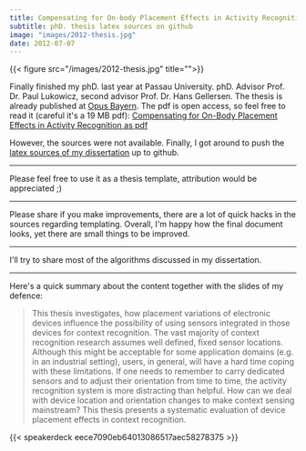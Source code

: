 ```yaml
---
title: Compensating for On-body Placement Effects in Activity Recognition
subtitle: phD. thesis latex sources on github
image: "images/2012-thesis.jpg"
date: 2012-07-07
---
```

{{< figure src="/images/2012-thesis.jpg" title="">}}

Finally finished my phD. last year at Passau University.
phD. Advisor Prof. Dr. Paul Lukowicz, second advisor Prof. Dr. Hans Gellersen. 
The thesis is already published at [Opus Bayern](http://www.opus-bayern.de/uni-passau/volltexte/2012/2611/).
The pdf is open access, so feel free to read it (careful it's a 19 MB pdf):
[Compensating for On-Body Placement Effects in Activity Recognition as pdf](http://www.opus-bayern.de/uni-passau/volltexte/2012/2611/pdf/kunze_kai.pdf)

However, the sources were not available.
Finally, I got around to push the [latex sources
of my dissertation](http://github.com/kkai/phdthesis) up to github.

***
Please feel free to use it as a thesis template,
attribution would be appreciated ;)

***
Please share if you make improvements, there 
are a lot of quick hacks in the sources regarding templating. 
Overall, I'm happy how the final document looks, yet there are small things to be improved.

***
I'll try to share most of the algorithms discussed in my dissertation.

***
Here's a quick summary about the content together with the slides of my defence:


>This thesis investigates, how placement variations of electronic 
>devices influence the possibility of using sensors integrated in 
>those devices for context recognition. The vast majority of context 
>recognition research assumes well defined, fixed sensor locations. 
>Although this might be acceptable for some application domains 
>(e.g. in an industrial setting), users, in general, will have a 
>hard time coping with these limitations. If one needs to remember 
>to carry dedicated sensors and to adjust their orientation from 
>time to time, the activity recognition system is more distracting 
>than helpful. How can we deal with device location and orientation 
>changes to make context 
>sensing mainstream? This thesis presents a systematic 
>evaluation of device placement effects in context recognition.

{{< speakerdeck eece7090eb64013086517aec58278375 >}}

